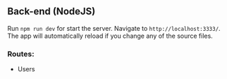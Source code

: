 
## Back-end (NodeJS)

Run `npm run dev` for start the server. Navigate to `http://localhost:3333/`. The app will automatically reload if you change any of the source files.

### Routes:

- Users